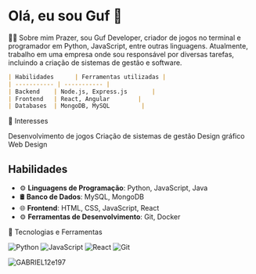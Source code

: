 
# Olá, eu sou Guf 👋
👨‍💻 Sobre mim
Prazer, sou Guf Developer, criador de jogos no terminal e programador em Python, JavaScript, entre outras linguagens. Atualmente, trabalho em uma empresa onde sou responsável por diversas tarefas, incluindo a criação de sistemas de gestão e software.

```markdown
| Habilidades      | Ferramentas utilizadas |
| ----------- | ----------- |
| Backend    | Node.js, Express.js       |
| Frontend   | React, Angular        |
| Databases  | MongoDB, MySQL         |
```

🌱 Interesses

Desenvolvimento de jogos
Criação de sistemas de gestão
Design gráfico
Web Design

## Habilidades
- ⚙️ **Linguagens de Programação**: Python, JavaScript, Java
- 🛢️ **Banco de Dados**: MySQL, MongoDB
- 🌐 **Frontend**: HTML, CSS, JavaScript, React
- ⚙️ **Ferramentas de Desenvolvimento**: Git, Docker

🔭 Tecnologias e Ferramentas

![Python](https://img.shields.io/badge/-Python-black?style=flat&logo=python)
![JavaScript](https://img.shields.io/badge/-JavaScript-black?style=flat&logo=javascript)
![React](https://img.shields.io/badge/-React-black?style=flat&logo=react)
![Git](https://img.shields.io/badge/-Git-black?style=flat&logo=git)

![GABRIEL12e197](https://github-readme-stats.vercel.app/api?username=seunomedeusuario&show_icons=true&theme=tokyonight)

